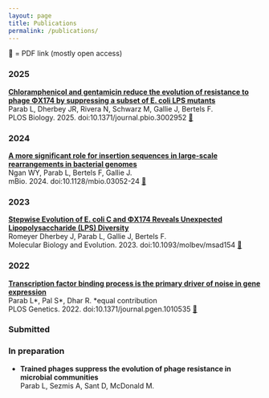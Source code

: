 ```yaml
---
layout: page
title: Publications
permalink: /publications/
---
```


📕 = PDF link (mostly open access)

### 2025

[**Chloramphenicol and gentamicin reduce the evolution of resistance to phage ΦX174 by suppressing a subset of E. coli LPS mutants**](https://journals.plos.org/plosbiology/article?id=10.1371/journal.pbio.3002952) <br>
Parab L, Dherbey JR, Rivera N, Schwarz M, Gallie J, Bertels F. <br>
PLOS Biology. 2025. doi:10.1371/journal.pbio.3002952 [📕](https://journals.plos.org/plosbiology/article/file?id=10.1371/journal.pbio.3002952&type=printable)


### 2024

[**A more significant role for insertion sequences in large-scale rearrangements in bacterial genomes**](https://journals.asm.org/doi/10.1128/mbio.03052-24) <br>
Ngan WY, Parab L, Bertels F, Gallie J. <br>
mBio. 2024. doi:10.1128/mbio.03052-24 [📕](https://journals.asm.org/doi/reader/10.1128/mbio.03052-24)

<!-- Include thesis? **bold** -->

### 2023

[**Stepwise Evolution of E. coli C and ΦX174 Reveals Unexpected Lipopolysaccharide (LPS) Diversity**](https://academic.oup.com/mbe/article/40/7/msad154/7217154) <br>
Romeyer Dherbey J, Parab L, Gallie J, Bertels F. <br>
Molecular Biology and Evolution. 2023. doi:10.1093/molbev/msad154 [📕](https://academic.oup.com/mbe/article-pdf/40/7/msad154/50960158/msad154.pdf)


### 2022

[**Transcription factor binding process is the primary driver of noise in gene expression**](https://journals.plos.org/plosgenetics/article?id=10.1371/journal.pgen.1010535) <br>
Parab L*, Pal S*, Dhar R. *equal contribution <br>
PLOS Genetics. 2022. doi:10.1371/journal.pgen.1010535 [📕](https://journals.plos.org/plosgenetics/article/file?id=10.1371/journal.pgen.1010535&type=printable)



### Submitted

<!-- - Glynatsi, N. E., Ethan A., Nowak M. A., Hilbe C., **Conditional cooperation with longer memory**.
[Preprint](https://arxiv.org/abs/2402.02437). -->


### In preparation

- **Trained phages suppress the evolution of phage resistance in microbial communities** <br>
  Parab L, Sezmis A, Sant D, McDonald M. 

<!-- in the future, try a layout like Carolin Wendling or Ruth Ley's lab with the Title at the top, being a hyperlink. Then next line, authors' names. next line, Journal name, year, doi. -->
